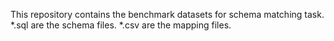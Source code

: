 This repository contains the benchmark datasets for schema matching task.
*.sql are the schema files.
*.csv are the mapping files.

